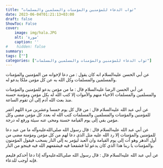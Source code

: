 ```yaml
---
title: "ثواب الدعاء للمؤمنين والمؤمنات والمسلمين والمسلمات"
date: 2023-06-04T01:21:13+03:00
draft: false
ShowToc: False
cover:
    image: img/hala.JPG
    alt: 'صورة'
    caption: ''
#    hidden: false
summary: 
tags: [""]
categories: ["ثواب الدعاء للمؤمنين والمؤمنات والمسلمين والمسلمات"]
---
```

عن أبي الحسن عليه‌السلام انه كان يقول : من دعا لإخوانه من المؤمنين
والمؤمنات والمسلمين والمسلمات وكل الله به عن كل مؤمن ملكا يدعو له.

عن أبي الحسن الرضا عليه‌السلام قال : ما من مؤمن يدعو
للمؤمنين والمؤمنات والمسلمين والمسلمات الاحياء منهم والأموات إلا كتب
الله له بكل مؤمن ومؤمنة حسنة منذ بعث الله آدم إلى أن تقوم الساعة.

عن أبي عبد الله عليه‌السلام قال : من قال كل يوم خمسا
وعشرين مرة اللهم أغفر للمؤمنين والمؤمنات والمسلمين والمسلمات كتب
الله له بعدد كل مؤمن مضى وكل مؤمن بقي إلى يوم القيامة حسنة ومحى
عنه سيئة ورفع له درجة.

عن أبي
عبد الله عليه‌السلام قال : قال رسول الله صلى‌الله‌عليه‌وآله ما من عبد دعا للمؤمنين والمؤمنات
إلا رد الله عليه مثل الذي دعا لهم من كل مؤمن ومؤمنة مضى من أول
الدهر وهو آت إلى يوم القيامة وان العبد ليؤمر به إلى النار يسحب
فيقول المؤمنون والمؤمنات يا ربنا هذا الذي كان يدعو لنا فشفعنا فيه
فيشفعهم الله فيه فينجو من النار.

عن أبي عبد الله عليه‌السلام قال : قال رسول الله صلى‌الله‌عليه‌وآله إذا دعا أحدكم
فليعم فإنه أوجب للدعاء.


